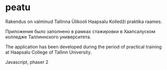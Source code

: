 # peatu


Rakendus on valminud Tallinna Ülikooli Haapsalu Kolledži praktika raames.

Приложения было заполнено в рамках стажировки в Хаапсалуском колледже Таллиннского университета.

The application has been developed during the period of practical training at Haapsalu College of Tallinn University.

Javascript, phaser 2
